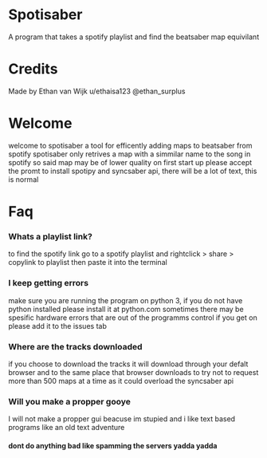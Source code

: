 # Spotisaber
A program that takes a spotify playlist and find the beatsaber map equivilant 

# Credits
Made by Ethan van Wijk
u/ethaisa123
@ethan_surplus

# Welcome
welcome to spotisaber a tool for efficently adding maps to beatsaber from spotify
spotisaber only retrives a map with a simmilar name to the song in spotify so said map may be of lower quality
on first start up please accept the promt to install spotipy and syncsaber api, there will be a lot of text, this is normal

# Faq
### Whats a playlist link?
to find the spotify link go to a spotify playlist and rightclick > share > copylink to playlist 
then paste it into the terminal

### I keep getting errors
make sure you are running the program on python 3, if you do not have python installed please install it at python.com
sometimes there may be spesific hardware errors that are out of the programms control if you get on please add it to the issues tab


### Where are the tracks downloaded
if you choose to download the tracks it will download through your defalt browser and to the same place that browser downloads to
try not to request more than 500 maps at a time as it could overload the syncsaber api

### Will you make a propper gooye
I will not make a propper gui beacuse im stupied and i like text based programs like an old text adventure 

#### dont do anything bad like spamming the servers yadda yadda
